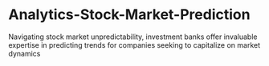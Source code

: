 # Analytics-Stock-Market-Prediction
Navigating stock market unpredictability, investment banks offer invaluable expertise in predicting trends for companies seeking to capitalize on market dynamics
